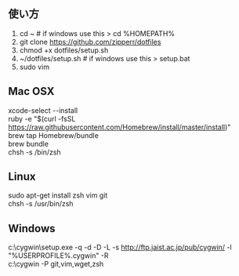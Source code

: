 ## 使い方
1. cd ~                      # if windows use this > cd %HOMEPATH%
2. git clone https://github.com/zipperr/dotfiles
3. chmod +x dotfiles/setup.sh
4. ~/dotfiles/setup.sh       # if windows use this > setup.bat
5. sudo vim

## Mac OSX  
xcode-select --install  
ruby -e "$(curl -fsSL https://raw.githubusercontent.com/Homebrew/install/master/install)"  
brew tap Homebrew/bundle  
brew bundle  
chsh -s /bin/zsh

##  Linux
sudo apt-get install zsh vim git  
chsh -s /usr/bin/zsh   

##  Windows
c:\cygwin\setup.exe -q -d -D -L -s http://ftp.jaist.ac.jp/pub/cygwin/ -l "%USERPROFILE%\.cygwin" -R  
c:\cygwin -P git,vim,wget,zsh    
